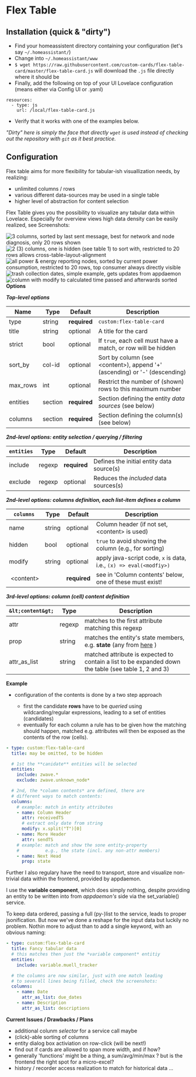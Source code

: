 # Flex Table

## Installation (quick & "dirty")

* Find your homeassistent directory containing your configuration (let's say `~/.homeassistant/`)
* Change into `~/.homeassistant/www`
* `$ wget https://raw.githubusercontent.com/custom-cards/flex-table-card/master/flex-table-card.js` will download the `.js` file directly where it should be
* Finally, add the following on top of your UI Lovelace configuration (means either via Config UI or .yaml)
```
resources:
  - type: js
    url: /local/flex-table-card.js
```
* Verify that it works with one of the examples below.


*"Dirty" here is simply the face that directly `wget` is used instead of checking out the repository with `git` as it best practice.*

## Configuration
Flex table aims for more flexibility for tabular-ish visuallization
needs, by realizing:

- unlimited columns / rows 
- various different data-sources may be used in a single table
- higher level of abstraction for content selection

Flex Table gives you the possibility to visualize any tabular data
within Lovelace. Especially for overview views high data density
can be easily realized, see Screenshots:

![3 columns, sorted by last sent message, best for network and node diagnosis, only 20 rows shown](https://github.com/daringer/image_dump/raw/master/tbl1.png)
![2 (3) columns, one is hidden (see table 1) to sort with, restricted to 20 rows allows cross-table-layout-alignment](https://github.com/daringer/image_dump/raw/master/tbl2.png)
![all power & energy reporting nodes, sorted by current power consumption, restricted to 20 rows, top consumer always directly visible](https://github.com/daringer/image_dump/raw/master/tbl3.png)
![trash collection dates, simple example, gets updates from appdaemon](https://github.com/daringer/image_dump/raw/master/trash_tbl.png)
![column with `modify` to calculated time passed and afterwards sorted](https://github.com/daringer/image_dump/raw/master/tbl4.png)
**Options**

***Top-level options***

| Name            | Type     | Default       | Description
| ----            | ----     | -------       | -----------
| type            | string   | **required**  | `custom:flex-table-card`
| title           | string   |   optional    | A title for the card
| strict          | bool     |   optional    | If `true`, each cell must have a match, or row will be hidden
| sort_by         | col-id   |   optional    | Sort by column (see &lt;content&gt;), append '+' (ascending) or '-' (descending)
| max_rows        | int      |   optional    | Restrict the number of (shown) rows to this maximum number
| entities        | section  | **required**  | Section defining the entity *data sources* (see below)
| columns         | section  | **required**  | Section defining the column(s) (see below)


***2nd-level options: entity selection / querying / filtering***

| `entities`    | Type     | Default       | Description
| ----          | ----     | -------       | -----------
| include       | regexp   | **required**  | Defines the initial entity data source(s)
| exclude       | regexp   |   optional    | Reduces the *included* data sources(s) 


***2nd-level options: columns definition, each list-item defines a column***

| `columns`     | Type     | Default       | Description
| ----          | ----     | -------       | -----------
| name          | string   |   optional    | Column header (if not set, &lt;content&gt; is used)
| hidden        | bool     |   optional    | `true` to avoid showing the column (e.g., for sorting)
| modify        | string   |   optional    | apply java-script code, `x` is data, i.e., `(x) => eval(<modfiy>)`
|&nbsp;&lt;content&gt; |        | **required**  | see in 'Column contents' below, one of these must exist!


***3rd-level options: column (cell) content definition***

| `&lt;content&gt;` | Type     | Description
| ---------------   | ----     | -----------
| attr              | regexp   | matches to the first attribute matching this regexp
| prop              | string   | matches the entity's state members, e.g. **state** (any from [here](https://www.home-assistant.io/docs/configuration/state_object/) )
| attr_as_list      | string   | matched attribute is expected to contain a list to be expanded down the table (see table 1, 2 and 3)
 

**Example**

- configuration of the contents is done by a two step approach
 
  - first the candidate **rows** have to be *queried* using 
	  wildcarding/regular expressions, leading to a set of 
		entities (candidates)
  - eventually for each column a rule has to be given how the
	  matching should happen, matched e.g. attributes will then 
		be exposed as the contents of the row (cells).

```yaml
- type: custom:flex-table-card 
  title: may be omitted, to be hidden

  # 1st the **canidate** entities will be selected
  entities:
    include: zwave.*
    exclude: zwave.unknown_node*

  # 2nd, the *column contents* are defined, there are
  # different ways to match contents:
  columns:
    # example: match in entity attributes
    - name: Column Header
      attr: receivedTS
      # extract only date from string
      modify: x.split("T")[0]
    - name: More Header
      attr: sendTS
    # example: match and show the sone entity-property 
    #          e.g., the state (incl. any non-attr members)
    - name: Next Head
      prop: state
```

Further I also regulary have the need to 
transport, store and visualize non-trivial data
within the frontend, provided by appdaemon.

I use the **variable component**, which does 
simply nothing, despite providing an entity to be written
into from *appdaemon's* side via the set_variable() service.

To keep data ordered, passing a full (py-)list to the
service, leads to proper jsonification. But now we've done 
a reshape for the input data but luckily no problem. Nothin
more to adjust than to add a single keyword, with an obvious
naming:

```yaml
- type: custom:flex-table-card 
  title: Fancy tabular data
  # this matches then just the *variable component* entitiy
  entities:
    include: variable.muell_tracker

  # the columns are now similar, just with one match leading
  # to severall lines being filled, check the screenshots:
  columns:
    - name: Date
      attr_as_list: due_dates
    - name: Description
      attr_as_list: descriptions
```

**Current Issues / Drawbacks / Plans**

* additional colunm *selector* for a service call maybe
* (click)-able sorting of columns 
* entity dialog box activiation on row-click (will be next!)
* find out if cards are allowed to span more width, and if how?
* generally 'functions' might be a thing, a sum/avg/min/max ? but is the frontend the right spot for a micro-excel?
* history / recorder access realization to match for historical data ...

